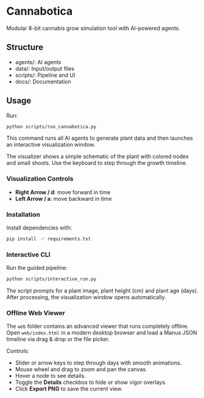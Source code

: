 # Cannabotica

Modular 8-bit cannabis grow simulation tool with AI-powered agents.

## Structure

- agents/: AI agents
- data/: Input/output files
- scripts/: Pipeline and UI
- docs/: Documentation

## Usage

Run:

```bash
python scripts/run_cannabotica.py
```

This command runs all AI agents to generate plant data and then launches an interactive visualization window.

The visualizer shows a simple schematic of the plant with colored nodes and small shoots. Use the keyboard to step through the growth timeline.

### Visualization Controls

- **Right Arrow / d**: move forward in time
- **Left Arrow / a**: move backward in time

### Installation

Install dependencies with:

```bash
pip install -r requirements.txt
```

### Interactive CLI

Run the guided pipeline:

```bash
python scripts/interactive_run.py
```

The script prompts for a plant image, plant height (cm) and plant age (days). After processing, the visualization window opens automatically.

### Offline Web Viewer

The `web` folder contains an advanced viewer that runs completely offline. Open `web/index.html` in a modern desktop browser and load a Manus JSON timeline via drag & drop or the file picker.

Controls:
- Slider or arrow keys to step through days with smooth animations.
- Mouse wheel and drag to zoom and pan the canvas.
- Hover a node to see details.
- Toggle the **Details** checkbox to hide or show vigor overlays.
- Click **Export PNG** to save the current view.
